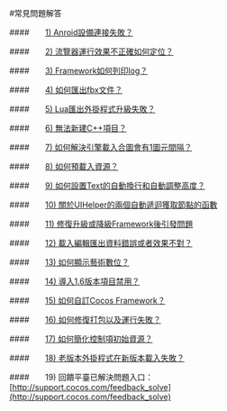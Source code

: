 #常見問題解答


####&emsp;&emsp;[1) Anroid設備連接失敗？](../connect-solution/tw.md)

####&emsp;&emsp;[2) 流覽器運行效果不正確如何定位？](../debug-on-browser/tw.md)

####&emsp;&emsp;[3) Framework如何列印log？](../FWNoLog/tw.md) 

####&emsp;&emsp;[4) 如何匯出fbx文件？](../HowToUseFBX/tw.md) 

####&emsp;&emsp;[5) Lua匯出外掛程式升級失敗？](../LuaPluginUpdateError/tw.md) 

####&emsp;&emsp;[6) 無法新建C++項目？](../NoCreateCPPProject/tw.md) 

####&emsp;&emsp;[7) 如何解決引擎載入合圖會有1圖元間隔？](../OnePixelBug/tw.md) 

####&emsp;&emsp;[8) 如何預載入資源？](../PreloadRes/tw.md)  

####&emsp;&emsp;[9) 如何設置Text的自動換行和自動調整高度？](../TextAuto/tw.md) 

####&emsp;&emsp;[10) 關於UIHelper的兩個自動遞迴獲取節點的函數](../UIHelperGetNode/tw.md) 

####&emsp;&emsp;[11) 修復升級或降級Framework後引發問題](../upgrade-framework/tw.md)

####&emsp;&emsp;[12) 載入編輯匯出資料錯誤或者效果不對？](../LoadError/tw.md)

####&emsp;&emsp;[13) 如何顯示藝術數位？](../ShowAtlasLabel/tw.md)


####&emsp;&emsp;[14) 導入1.6版本項目禁用？](../Import1.6ProjectError/tw.md)

####&emsp;&emsp;[15) 如何自訂Cocos Framework？](../../chapter3/HowToCode/CustomizeFramework/tw.md)

####&emsp;&emsp;[16) 如何修復打包以及運行失敗？](../FixPackageError/tw.md)

####&emsp;&emsp;[17) 如何簡化控制項初始資源？](../SimplifyWidgetsRes/tw.md)

####&emsp;&emsp;[18) 老版本外掛程式在新版本載入失敗？](../PluginLoadError/tw.md)

####&emsp;&emsp;19) 回饋平臺已解決問題入口：[http://support.cocos.com/feedback_solve](http://support.cocos.com/feedback_solve)

